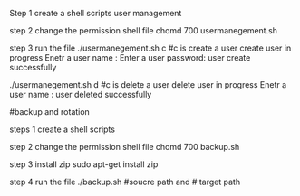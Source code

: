 Step 1 create a shell scripts user management

step 2 change the permission shell file chomd 700 usermanegement.sh

step 3 run the file ./usermanegement.sh c #c is create a user create user in progress Enetr a user name : Enter a user password: user create successfully

./usermanegement.sh d #c is delete a user delete user in progress Enetr a user name : user deleted successfully

#backup and rotation

steps 1 create a shell scripts

step 2 change the permission shell file chomd 700 backup.sh

step 3 install zip sudo apt-get install zip

step 4 run the file ./backup.sh #soucre path and # target path
